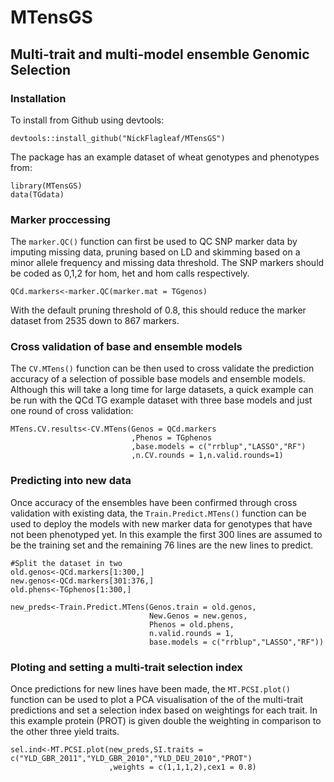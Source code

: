 # MTensGS
## Multi-trait and multi-model ensemble Genomic Selection

### Installation
 To install from Github using devtools:
 
```
devtools::install_github("NickFlagleaf/MTensGS")
```
 
The package has an example dataset of wheat genotypes and phenotypes from:
```
library(MTensGS)
data(TGdata)
```
 
### Marker proccessing
The `marker.QC()` function can first be used to QC SNP marker data by imputing missing data, pruning based on LD and skimming based on a minor allele frequency and missing data threshold. The SNP markers should be coded as 0,1,2 for hom, het and hom calls respectively.

```
QCd.markers<-marker.QC(marker.mat = TGgenos)
```
With the default pruning threshold of 0.8, this should reduce the marker dataset from 2535 down to 867 markers.


### Cross validation of base and ensemble models
The `CV.MTens()` function can be then used to cross validate the prediction accuracy of a selection of possible base models and ensemble models. Although this will take a long time for large datasets, a quick example can be run with the QCd TG example dataset with three base models and just one round of cross validation:

```
MTens.CV.results<-CV.MTens(Genos = QCd.markers
                           ,Phenos = TGphenos
                           ,base.models = c("rrblup","LASSO","RF")
                           ,n.CV.rounds = 1,n.valid.rounds=1)
```

### Predicting into new data
Once accuracy of the ensembles have been confirmed through cross validation with existing data, the `Train.Predict.MTens()` function can be used to deploy the models with new marker data for genotypes that have not been phenotyped yet. In this example the first 300 lines are assumed to be the training set and the remaining 76 lines are the new lines to predict.

```
#Split the dataset in two
old.genos<-QCd.markers[1:300,]
new.genos<-QCd.markers[301:376,]
old.phens<-TGphenos[1:300,]

new_preds<-Train.Predict.MTens(Genos.train = old.genos,
                               New.Genos = new.genos,
                               Phenos = old.phens,
                               n.valid.rounds = 1,
                               base.models = c("rrblup","LASSO","RF"))
```

### Ploting and setting a multi-trait selection index
Once predictions for new lines have been made, the `MT.PCSI.plot()` function can be used to plot a PCA visualisation of the of the multi-trait predictions and set a selection index based on weightings for each trait. In this example protein (PROT) is given double the weighting in comparison to the other three yield traits.

```
sel.ind<-MT.PCSI.plot(new_preds,SI.traits = c("YLD_GBR_2011","YLD_GBR_2010","YLD_DEU_2010","PROT")
                      ,weights = c(1,1,1,2),cex1 = 0.8)
```
